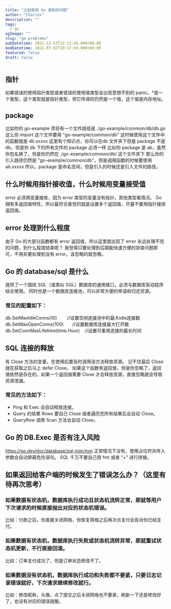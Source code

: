 ```yaml
---
title: "之前使用 Go 遇到的问题"
author: "Charles"
description: ""
tags:
  - go
ogImage: ""
slug: "go-problems"
pubDatetime: 2021-12-23T12:12:45.000+08:00
modDatetime: 2022-07-02T10:37:59.000+08:00
featured: false
draft: false
---
```


## 指针

如果错误的使用指针类型或者错误的使用值类型会出现意想不到的 panic。\*是一个类型，这个类型就是指针类型，但它传递的仍然是一个值，这个值是内存地址。

## package

比如你的 go-example 项目有一个文件路径是 ./go-example/common/db/db.go
这么你 import 这个文件要用 "go-example/common/db"
这时候使用这个文件中的函数就是 db.xxxxx
这里有个知识点，你可以在db 文件夹下但是 package 不是 db，但是你 db 下的所有文件的 package 必须一样
比如你 package 是 ab，虽然你包名换了，但是你仍然在 ./go-example/common/db/ 这个文件夹下
那么你的引入路径仍然是 "go-example/common/db"，但是调用函数的时候要使用 ab.xxxxx
所以，package 是命名空间，但是引入的时候还是引入文件的路径。

## 什么时候用指针接收值，什么时候用变量接受值

error 必须用变量接收，因为 error 类型的变量没有指针，其他类型看情况。
Go 拥有多返回值特性，所以最符合直觉的就是设置多个返回值，尽量不要用指针接收返回值。

## error 处理到什么程度

由于 Go 的大部分函数都有 error 返回值，所以这里就出现了 error 永远处理不完的问题，到什么程度结束呢？
我觉得只要处理到后期能快速方便的排查问题即可，不用非要处理到没有 error，该忽略的就忽略。

## Go 的 database/sql 是什么

提供了一个围绕 SQL（或类似 SQL）数据库的通用接口，必须与数据库驱动程序结合使用。
同时也是一个数据库连接池，可以非常方便的申请和归还资源。

### 常见的配置如下：

db.SetMaxIdleConns(10)        //设置空闲连接池中的最大idle连接数
db.SetMaxOpenConns(100)       //设置数据库连接最大打开数
db.SetConnMaxLifetime(time.Hour)    //设置可重用连接的最长时间

## SQL 连接的释放

有 Close 方法的变量，在使用后要及时调用该方法释放资源。 记不住最后 Close 就在获取之后马上 defer Close。
如果这个函数有返回值，但是你忽略了，返回值依然是存在的。如果一个返回值需要 Close 才会释放资源，直接忽略就会导致资源泄漏。

### 常见的方法如下：

- Ping 和 Exec 会自动释放连接。
- Query 的结果 Rows 要自己 Close 或者遍历完所有结果后会自动 Close。
- QueryRow 调用 Scan 方法会自动 Close。

## Go 的 DB.Exec 是否有注入风险

<https://go.dev/doc/database/sql-injection>
正常情况下没有，使用占位符并传入参数会自动屏蔽危险语句。
SQL 千万不要自己用 fmt 或者 "+" 进行拼接。

## 如果返回给客户端的时候发生了错误怎么办？（这里有待再次思考）

### 如果数据有状态机，数据库执行成功且状态机流转正常，那就等用户下次请求的时候直接抛出对应的状态机错误。

比如：付款之后，你直接关闭网络，你恢复网络之后再次点支付会告诉你已经支付。

### 如果数据有状态机，数据库执行失败或状态机流转异常，那就重试状态机更新，不行直接回滚。

比如：订单支付成功了，但是订单状态修改不了。

### 如果数据没有状态机，数据库执行成功和失败都不要紧，只要日志记录错误就好，下次请求继续修改就行。

比如：修改昵称，头像，点了提交之后关闭网络也不要紧，刷新一下还是修改好了，也没有对应的错误提醒。
